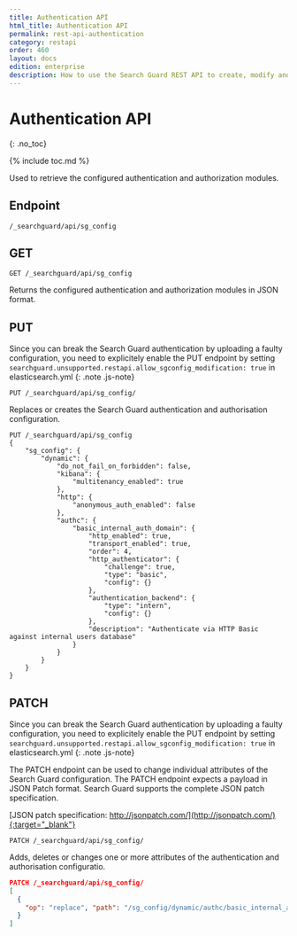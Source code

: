 ```yaml
---
title: Authentication API
html_title: Authentication API
permalink: rest-api-authentication
category: restapi
order: 460
layout: docs
edition: enterprise
description: How to use the Search Guard REST API to create, modify and change authentication and authorisation settings.
---
```


<!---
Copyright 2020 floragunn GmbH
-->


# Authentication API
{: .no_toc}

{% include toc.md %}

Used to retrieve the configured authentication and authorization modules.

## Endpoint

```
/_searchguard/api/sg_config
```

## GET

```
GET /_searchguard/api/sg_config
```

Returns the configured authentication and authorization modules in JSON format.

## PUT

Since you can break the Search Guard authentication by uploading a faulty configuration, you need to explicitely enable the PUT endpoint by setting `searchguard.unsupported.restapi.allow_sgconfig_modification: true` in elasticsearch.yml
{: .note .js-note}

```
PUT /_searchguard/api/sg_config/
```

Replaces or creates the Search Guard authentication and authorisation configuration.

```
PUT /_searchguard/api/sg_config
{
	"sg_config": {
		"dynamic": {
			"do_not_fail_on_forbidden": false,
			"kibana": {
				"multitenancy_enabled": true
			},
			"http": {
				"anonymous_auth_enabled": false
			},
			"authc": {
				"basic_internal_auth_domain": {
					"http_enabled": true,
					"transport_enabled": true,
					"order": 4,
					"http_authenticator": {
						"challenge": true,
						"type": "basic",
						"config": {}
					},
					"authentication_backend": {
						"type": "intern",
						"config": {}
					},
					"description": "Authenticate via HTTP Basic against internal users database"
				}
			}
		}
	}
}  
```

## PATCH

Since you can break the Search Guard authentication by uploading a faulty configuration, you need to explicitely enable the PUT endpoint by setting `searchguard.unsupported.restapi.allow_sgconfig_modification: true` in elasticsearch.yml
{: .note .js-note}

The PATCH endpoint can be used to change individual attributes of the Search Guard configuration. The PATCH endpoint expects a payload in JSON Patch format. Search Guard supports the complete JSON patch specification.

[JSON patch specification: http://jsonpatch.com/](http://jsonpatch.com/){:target="_blank"}

```
PATCH /_searchguard/api/sg_config/
```

Adds, deletes or changes one or more attributes of the authentication and authorisation configuratio.

```json
PATCH /_searchguard/api/sg_config/
[ 
  { 
    "op": "replace", "path": "/sg_config/dynamic/authc/basic_internal_auth_domain/transport_enabled", "value": "false"
  }
]
```

